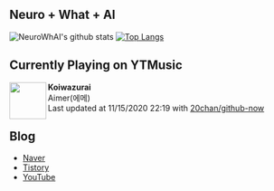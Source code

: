## Neuro + What + AI

![NeuroWhAI's github stats](https://github-readme-stats.vercel.app/api?username=neurowhai&count_private=true&show_icons=true)
[![Top Langs](https://github-readme-stats.vercel.app/api/top-langs/?username=neurowhai&layout=compact)](https://github.com/anuraghazra/github-readme-stats)

## Currently Playing on YTMusic

[<img align="left" height="65" src="https://lh3.googleusercontent.com/TXwKRaHN_4dVmVrEWSYbf2BwlZMBhmff0O_yHvtkpsD-rQYWKEkc68VZsaiR1oFOs0ugsGMr2B1rKaE">](https://music.youtube.com/channel/UC_gksw7NEueO_u3lPL372hA)

**Koiwazurai**  
Aimer(에메)  
Last updated at 11/15/2020 22:19 with [20chan/github-now](https://github.com/20chan/github-now)

## Blog

- [Naver](http://blog.naver.com/neurowhai)
- [Tistory](http://neurowhai.tistory.com/)
- [YouTube](https://www.youtube.com/channel/UCB_v1xU6laBHOeH6z4L-Mtw)
